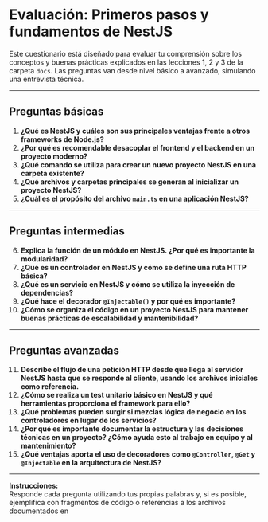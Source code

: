 # Evaluación: Primeros pasos y fundamentos de NestJS

Este cuestionario está diseñado para evaluar tu comprensión sobre los conceptos y buenas prácticas explicados en las lecciones 1, 2 y 3 de la carpeta `docs`. Las preguntas van desde nivel básico a avanzado, simulando una entrevista técnica.

---

## Preguntas básicas

1. **¿Qué es NestJS y cuáles son sus principales ventajas frente a otros frameworks de Node.js?**
2. **¿Por qué es recomendable desacoplar el frontend y el backend en un proyecto moderno?**
3. **¿Qué comando se utiliza para crear un nuevo proyecto NestJS en una carpeta existente?**
4. **¿Qué archivos y carpetas principales se generan al inicializar un proyecto NestJS?**
5. **¿Cuál es el propósito del archivo `main.ts` en una aplicación NestJS?**

---

## Preguntas intermedias

6. **Explica la función de un módulo en NestJS. ¿Por qué es importante la modularidad?**
7. **¿Qué es un controlador en NestJS y cómo se define una ruta HTTP básica?**
8. **¿Qué es un servicio en NestJS y cómo se utiliza la inyección de dependencias?**
9. **¿Qué hace el decorador `@Injectable()` y por qué es importante?**
10. **¿Cómo se organiza el código en un proyecto NestJS para mantener buenas prácticas de escalabilidad y mantenibilidad?**

---

## Preguntas avanzadas

11. **Describe el flujo de una petición HTTP desde que llega al servidor NestJS hasta que se responde al cliente, usando los archivos iniciales como referencia.**
12. **¿Cómo se realiza un test unitario básico en NestJS y qué herramientas proporciona el framework para ello?**
13. **¿Qué problemas pueden surgir si mezclas lógica de negocio en los controladores en lugar de los servicios?**
14. **¿Por qué es importante documentar la estructura y las decisiones técnicas en un proyecto? ¿Cómo ayuda esto al trabajo en equipo y al mantenimiento?**
15. **¿Qué ventajas aporta el uso de decoradores como `@Controller`, `@Get` y `@Injectable` en la arquitectura de NestJS?**

---

**Instrucciones:**  
Responde cada pregunta utilizando tus propias palabras y, si es posible, ejemplifica con fragmentos de código o referencias a los archivos documentados en

